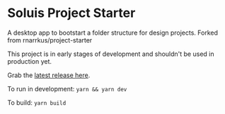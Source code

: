 # Soluis Project Starter
A desktop app to bootstart a folder structure for design projects. Forked from rnarrkus/project-starter

This project is in early stages of development and shouldn't be used in production yet.

Grab the [latest release here](https://github.com/Soluis/soluis-project-starter/releases).

To run in development:
`yarn && yarn dev`

To build:
`yarn build`
